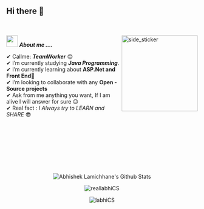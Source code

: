 ## Hi there 👋

<!--
**labhiCS/labhiCS** is a ✨ _special_ ✨ repository because its `README.md` (this file) appears on your GitHub profile.

Here are some ideas to get you started:

- 🔭 I’m currently working on ...
- 🌱 I’m currently learning ...
- 👯 I’m looking to collaborate on ...
- 🤔 I’m looking for help with ...
- 💬 Ask me about ...
- 📫 How to reach me: ...
- 😄 Pronouns: ...
- ⚡ Fun fact: ...
-->

<br><br>
<img align="right" width=200px height=200px alt="side_sticker" src="https://media.giphy.com/media/TEnXkcsHrP4YedChhA/giphy.gif" />
<img src="https://media.giphy.com/media/iY8CRBdQXODJSCERIr/giphy.gif" width="30px">&nbsp;***About me ....***

✔ Callme: ***TeamWorker*** 😊 <br>
✔ I’m currently studying ***Java Programming***.<br>
✔ I’m currently learning about **ASP.Net and Front End**🥰<br>
✔ I’m looking to collaborate with any **Open - Source projects**<br>
✔ Ask from me anything you want, If I am alive I will answer for sure 😉<br>
✔ Real fact : *I Always try to LEARN and SHARE* 😎<br><br><br><br>

<br><br><br><br>

<p align='center'>
  <img align="center" src="https://github-readme-stats.vercel.app/api?username=labhiCS&show_icons=true&title_color=fff&icon_color=79ff97&text_color=efefef&bg_color=24292e" alt="Abhishek Lamichhane's Github Stats">
</p>

<p align='center'>
  <img align="center" src="https://github-readme-stats.vercel.app/api/top-langs?username=labhiCS&show_icons=true&locale=en&layout=compact&theme=chartreuse-dark" alt="reallabhiCS" />  
</p>      
  
<p align='center'>  
   <img align="center" src="https://github-profile-trophy.vercel.app/?username=labhiCS&theme=juicyfresh&no-bg=true" alt="labhiCS" />  

</p>
